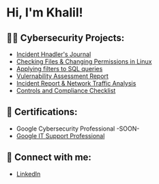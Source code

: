 <h1>Hi, I'm Khalil! </h1>

<h2>👨‍💻 Cybersecurity Projects:</h2>

  - [Incident Hnadler's Journal](https://docs.google.com/document/d/1H6w6Io-ExPDeluiZLXSvpFcCERoptTRZJSMrDIMmne4/edit?usp=sharing&resourcekey=0-mNfoU8yl0f45TTjWdoqQqA)
  - [Checking Files & Changing Permissions in Linux](https://docs.google.com/document/d/1F224eWaTk8Dgf39CF9B3IwFGG0mPpnGPJV7Fkc-PGaI/edit?usp=sharing)
  - [Applying filters to SQL queries](https://docs.google.com/document/d/1O7RNalbjtrSqPA8ADS67A3RTSrdFMYthxvnxlJgFC38/edit?usp=sharing&resourcekey=0-WW1RUw2MIog_ClsXrK_Yew) <b><i></b></i>
  - [Vulernability Assessment Report](https://docs.google.com/document/d/1deroj8nb_YC1t_vOoKvVg7q9vYL4nDY33yQ1MMKYe7M/edit?usp=sharing)
  - [Incident Report & Network Traffic Analysis](https://docs.google.com/document/d/1qeC0dOz0_RGdfS-FRfrFOknrid-bQEv6owNAhJeA8Z8/edit?usp=sharing)
  - [Controls and Compliance Checklist](https://docs.google.com/document/d/1bZ_1wX-aXkc_DyocVEeratc0ZFf50NV0-Mv4iwQVJFQ/edit?usp=sharing)
  

<h2>📝 Certifications:</h2>

- Google Cybersecurity Professional -SOON-
- [Google IT Support Professional](https://coursera.org/share/8d8ecb8fe8d5d73116fa3f427862bea6)

<h2> 🤳 Connect with me:</h2>

- [LinkedIn](https://linkedin.com/in/khalilgtech)
<!--
**joshmadakor1/joshmadakor1** is a ✨ _special_ ✨ repository because its `README.md` (this file) appears on your GitHub profile.

Here are some ideas to get you started:

- 🔭 I’m currently working on ...
- 🌱 I’m currently learning ...
- 👯 I’m looking to collaborate on ...
- 🤔 I’m looking for help with ...
- 💬 Ask me about ...
- 📫 How to reach me: ...
- 😄 Pronouns: ...
- ⚡ Fun fact: ...
-->
